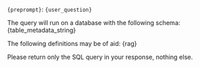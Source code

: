 `{preprompt}`: `{user_question}`

The query will run on a database with the following schema:
{table_metadata_string}

The following definitions may be of aid:
{rag}

Please return only the SQL query in your response, nothing else.
